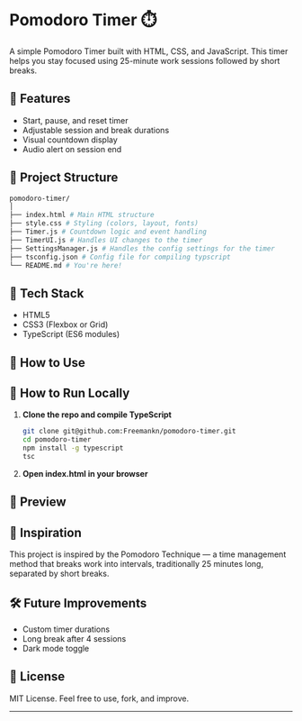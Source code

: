 # Pomodoro Timer ⏱️

A simple Pomodoro Timer built with HTML, CSS, and JavaScript. This timer helps you stay focused using 25-minute work sessions followed by short breaks.

## 🚀 Features

- Start, pause, and reset timer
- Adjustable session and break durations
- Visual countdown display
- Audio alert on session end

## 📁 Project Structure

```bash
pomodoro-timer/
│
├── index.html # Main HTML structure
├── style.css # Styling (colors, layout, fonts)
├── Timer.js # Countdown logic and event handling
├── TimerUI.js # Handles UI changes to the timer
├── SettingsManager.js # Handles the config settings for the timer
├── tsconfig.json # Config file for compiling typscript
└── README.md # You're here!
```

## 🔧 Tech Stack

- HTML5
- CSS3 (Flexbox or Grid)
- TypeScript (ES6 modules)

## 🎯 How to Use

## 🧪 How to Run Locally

1. **Clone the repo and compile TypeScript**

   ```bash
   git clone git@github.com:Freemankn/pomodoro-timer.git
   cd pomodoro-timer
   npm install -g typescript
   tsc
   ```

2. **Open index.html in your browser**

## 📸 Preview

## 📌 Inspiration

This project is inspired by the Pomodoro Technique — a time management method that breaks work into intervals, traditionally 25 minutes long, separated by short breaks.

## 🛠️ Future Improvements

- Custom timer durations
- Long break after 4 sessions
- Dark mode toggle

## 📄 License

MIT License. Feel free to use, fork, and improve.

---

